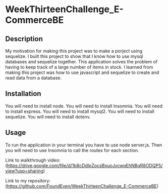 # WeekThirteenChallenge_E-CommerceBE

## Description

My motivation for making this project was to make a porject using sequelize. I built this project to show that I know how to use mysql databases and sequelize together. This application solves the problem of having to keep track of a large number of items in stock. I learned from making this project was how to use javascript and sequelize to create and read data from a database.

## Installation

You will need to install node.
You will need to install Insomnia.
You will need to install express.
You will need to install mysql2.
You will need to install sequelize.
You will need to install dotenv.

## Usage

To run the application in your terminal you have to use node server.js. Then you will need to use Insomnia to call the routes for each section.

Link to walkthrough video: (https://drive.google.com/file/d/1b8cDdlpZocsBxuoJycwqEhNBqR8ODQP5/view?usp=sharing)

Link to my repository: (https://github.com/FoundEven/WeekThirteenChallenge_E-CommerceBE)
